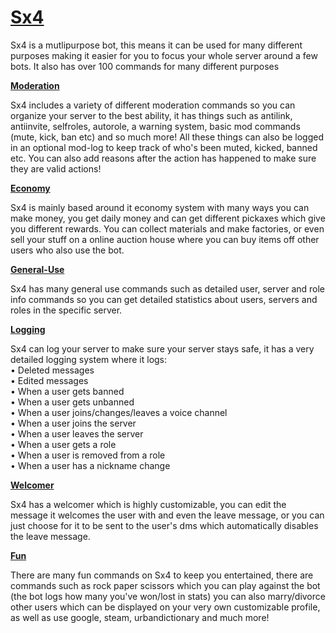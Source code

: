 # <u>__Sx4__</u>

Sx4 is a mutlipurpose bot, this means it can be used for many different purposes making it easier for you to focus your whole server around a few bots. It also has over 100 commands for many different purposes

<u>__Moderation__</u>

Sx4 includes a variety of different moderation commands so you can organize your server to the best ability, it has things such as antilink, antiinvite, selfroles, autorole, a warning system, basic mod commands (mute, kick, ban etc) and so much more! All these things can also be logged in an optional mod-log to keep track of who's been muted, kicked, banned etc. You can also add reasons after the action has happened to make sure they are valid actions!

<u>__Economy__</u>

Sx4 is mainly based around it economy system with many ways you can make money, you get daily money and can get different pickaxes which give you different rewards. You can collect materials and make factories, or even sell your stuff on a online auction house where you can buy items off other users who also use the bot.

<u>__General-Use__</u>

Sx4 has many general use commands such as detailed user, server and role info commands so you can get detailed statistics about users, servers and roles in the specific server.

<u>__Logging__</u>

Sx4 can log your server to make sure your server stays safe, it has a very detailed logging system where it logs:</br>
• Deleted messages</br>
• Edited messages</br>
• When a user gets banned</br>
• When a user gets unbanned</br>
• When a user joins/changes/leaves a voice channel</br>
• When a user joins the server</br>
• When a user leaves the server</br>
• When a user gets a role</br>
• When a user is removed from a role</br>
• When a user has a nickname change

<u>__Welcomer__</u>

Sx4 has a welcomer which is highly customizable, you can edit the message it welcomes the user with and even the leave message, or you can just choose for it to be sent to the user's dms which automatically disables the leave message.

<u>__Fun__</u>

There are many fun commands on Sx4 to keep you entertained, there are commands such as rock paper scissors which you can play against the bot (the bot logs how many you've won/lost in stats) you can also marry/divorce other users which can be displayed on your very own customizable profile, as well as use google, steam, urbandictionary and much more!
